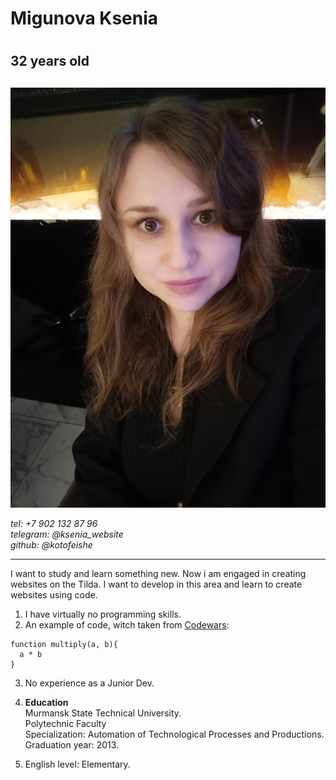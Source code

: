 # **Migunova Ksenia** <h1>
## 32 years old <h2>
![my photo](https://github.com/kotofeishe/rsschool-cv/blob/gh-pages/photo.jpg?raw=true)

*tel: +7 902 132 87 96*  
*telegram: @ksenia_website*  
*github: @kotofeishe*

---
I want to study and learn something new. Now i am engaged in creating websites on the Tilda. I want to develop in this area and learn to create websites using code.
1. I have virtually no programming skills.
2. An example of code, witch taken from [Codewars](https://www.codewars.com/):
```
function multiply(a, b){
  a * b
}
```
3. No experience as a Junior Dev.
4. **Education**  
Murmansk State Technical University.   
Polytechnic Faculty  
Specialization: Automation of Technological Processes and Productions.  
Graduation year: 2013.

5. English level: Elementary.